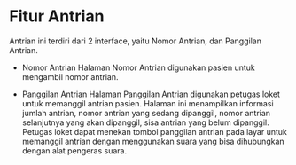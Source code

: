 # Fitur Antrian 
 Antrian ini terdiri dari 2 interface, yaitu Nomor Antrian, dan Panggilan Antrian.

- Nomor Antrian
Halaman Nomor Antrian digunakan pasien untuk mengambil nomor antrian. 

- Panggilan Antrian
Halaman Panggilan Antrian digunakan petugas loket untuk memanggil antrian pasien. Halaman ini menampilkan informasi jumlah antrian, nomor antrian yang sedang dipanggil, nomor antrian selanjutnya yang akan dipanggil, sisa antrian yang belum dipanggil. Petugas loket dapat menekan tombol panggilan antrian pada layar untuk memanggil antrian dengan menggunakan suara yang bisa dihubungkan dengan alat pengeras suara. 
